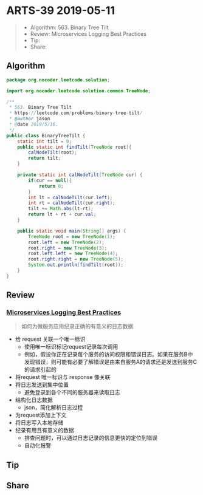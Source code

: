 # ARTS-39 2019-05-11

> - Algorithm: 563. Binary Tree Tilt
> - Review: Microservices Logging Best Practices
> - Tip: 
> - Share: 

## Algorithm

```java
package org.nocoder.leetcode.solution;

import org.nocoder.leetcode.solution.common.TreeNode;

/**
 * 563. Binary Tree Tilt
 * https://leetcode.com/problems/binary-tree-tilt/
 * @author jason
 * @date 2019/5/16.
 */
public class BinaryTreeTilt {
    static int tilt = 0;
    public static int findTilt(TreeNode root){
        calNodeTilt(root);
        return tilt;
    }

    private static int calNodeTilt(TreeNode cur) {
        if(cur == null){
            return 0;
        }
        int lt = calNodeTilt(cur.left);
        int rt = calNodeTilt(cur.right);
        tilt += Math.abs(lt-rt);
        return lt + rt + cur.val;
    }

    public static void main(String[] args) {
        TreeNode root = new TreeNode(1);
        root.left = new TreeNode(2);
        root.right = new TreeNode(3);
        root.left.left = new TreeNode(4);
        root.right.right = new TreeNode(5);
        System.out.println(findTilt(root));
    }
}
```


## Review

### [Microservices Logging Best Practices](https://dzone.com/articles/microservices-logging-best-practices)

>  如何为微服务应用纪录正确的有意义的日志数据

- 给 request 关联一个唯一标识
  - 使用唯一标识标记request记录每次调用
  - 例如，假设你正在记录每个服务的访问权限和错误日志。如果在服务B中发现错误，则可能有必要了解错误是由来自服务A的请求还是发送到服务C的请求引起的
- 将request 唯一标识与 response 像关联
- 将日志发送到集中位置
  - 避免登录到各个不同的服务器来读取日志
- 结构化日志数据
  - json，简化解析日志过程
- 为request添加上下文
- 将日志写入本地存储
- 纪录有用且有意义的数据
  - 排查问题时，可以通过日志记录的信息更快的定位到错误
  - 自动化报警

## Tip






## Share

